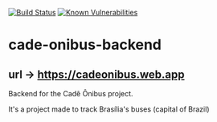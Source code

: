 [![Build Status](https://travis-ci.com/UnDer-7/cade-onibus-backend-playstore.svg?token=TPeo8GpAiG7SPdkbPWMV&branch=master)](https://travis-ci.com/UnDer-7/cade-onibus-backend-playstore)
[![Known Vulnerabilities](https://snyk.io/test/github/UnDer-7/cade-onibus-backend-playstore/badge.svg)](https://snyk.io/test/github/UnDer-7/cade-onibus-backend-playstore)

# cade-onibus-backend
## url -> https://cadeonibus.web.app

Backend for the Cadê Ônibus project.

It's a project made to track Brasília's buses (capital of Brazil)
